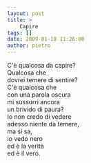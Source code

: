 ```yaml
---
layout: post
title: >
    Capire
tags: []
date: 2009-01-18 11:26:00
author: pietro
---
```

C'è qualcosa da capire?<br/>Qualcosa che<br/>dovrei temere di sentire?<br/>C'è qualcosa che<br/>con una parola oscura<br/>mi sussurri ancora<br/>un brivido di paura?<br/>Io non credo di vedere<br/>adesso niente da temere,<br/>ma si sa,<br/>io vedo nero<br/>ed è la verità<br/>ed è il vero.
